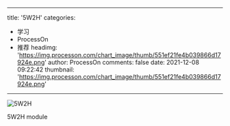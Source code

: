 
---
title: '5W2H'
categories: 
 - 学习
 - ProcessOn
 - 推荐
headimg: 'https://img.processon.com/chart_image/thumb/551ef21fe4b039866d17924e.png'
author: ProcessOn
comments: false
date: 2021-12-08 09:22:42
thumbnail: 'https://img.processon.com/chart_image/thumb/551ef21fe4b039866d17924e.png'
---

<div>   
<img class="thumb" alt="5W2H" src="https://img.processon.com/chart_image/thumb/551ef21fe4b039866d17924e.png" referrerpolicy="no-referrer">
<p>5W2H module</p>  
</div>
            